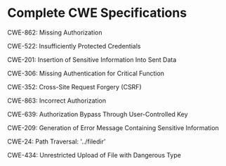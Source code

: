 

# Complete CWE Specifications

CWE-862: Missing Authorization

CWE-522: Insufficiently Protected Credentials

CWE-201: Insertion of Sensitive Information Into Sent Data

CWE-306: Missing Authentication for Critical Function

CWE-352: Cross-Site Request Forgery (CSRF)

CWE-863: Incorrect Authorization

CWE-639: Authorization Bypass Through User-Controlled Key

CWE-209: Generation of Error Message Containing Sensitive Information

CWE-24: Path Traversal: '../filedir'

CWE-434: Unrestricted Upload of File with Dangerous Type